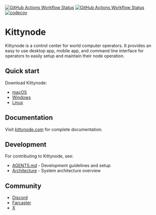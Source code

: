 [![GitHub Actions Workflow Status](https://img.shields.io/github/actions/workflow/status/blackkittylabs/kittynode/ci-javascript.yaml?branch=main&logo=GitHub%20Actions&label=build-js)](https://github.com/blackkittylabs/kittynode/actions/workflows/ci-javascript.yaml?query=branch:main)
[![GitHub Actions Workflow Status](https://img.shields.io/github/actions/workflow/status/blackkittylabs/kittynode/ci-rust.yaml?branch=main&logo=GitHub%20Actions&label=build-rs)](https://github.com/blackkittylabs/kittynode/actions/workflows/ci-rust.yaml?query=branch:main)
[![codecov](https://codecov.io/github/blackkittylabs/kittynode/graph/badge.svg?token=TJAUBD8RPT)](https://codecov.io/github/blackkittylabs/kittynode)

# Kittynode

Kittynode is a control center for world computer operators. It provides an easy to use desktop app, mobile app, and command line interface for operators to easily setup and maintain their node operation.

## Quick start

Download Kittynode:

- [macOS](https://github.com/blackkittylabs/kittynode/releases/latest)
- [Windows](https://github.com/blackkittylabs/kittynode/releases/latest)
- [Linux](https://github.com/blackkittylabs/kittynode/releases/latest)

## Documentation

Visit [kittynode.com](https://kittynode.com) for complete documentation.

## Development

For contributing to Kittynode, see:

- [AGENTS.md](AGENTS.md) - Development guidelines and setup
- [Architecture](./docs/src/content/docs/reference/architecture.mdx) - System architecture overview

## Community

- [Discord](https://discord.gg/kittynode)
- [Farcaster](https://farcaster.xyz/kittynode)
- [X](https://x.com/kittynode)
